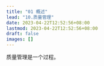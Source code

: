 ```yaml
---
title: "01 概述"
lead: "10.质量管理"
date: 2023-04-22T12:52:56+08:00
lastmod: 2023-04-22T12:52:56+08:00
draft: false
images: []
---
```


质量管理是一个过程。
